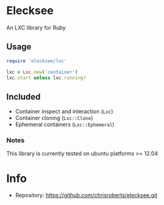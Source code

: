 # Elecksee

An LXC library for Ruby

## Usage

```ruby
require 'elecksee/lxc'

lxc = Lxc.new('container')
lxc.start unless lxc.running?
```

## Included

* Container inspect and interaction (`Lxc`)
* Container cloning (`Lxc::Clone`)
* Ephemeral containers (`Lxc::Ephemeral`)

### Notes

This library is currently tested on ubuntu platforms >= 12.04

# Info

* Repository: https://github.com/chrisroberts/elecksee.git